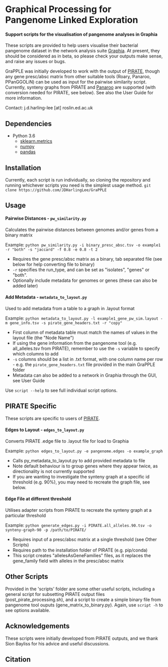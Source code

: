 # Graphical Processing for Pangenome Linked Exploration

#### Support scripts for the visualisation of pangenome analyses in Graphia

These scripts are provided to help users visualise their bacterial pangenome dataset in the network analysis suite [Graphia](https://graphia.app). At present, they should be considered as in beta, so please check your outputs make sense, and raise any issues or bugs.

GraPPLE was initially developed to work with the output of [PIRATE](https://github.com/SionBayliss/PIRATE), though any gene presc/absc matrix from other suitable tools (Roary, Panaroo, PPanGGOLiN) can be used as input for the pairwise similarity script. Currently, synteny graphs from PIRATE and [Panaroo](https://github.com/gtonkinhill/panaroo) are supported (with conversion needed for PIRATE, see below). See also the User Guide for more information.

Contact: j.d.harling-lee [at] roslin.ed.ac.uk

## Dependencies
* Python 3.6
   * [sklearn.metrics](https://scikit-learn.org/stable/install.html)
   * [numpy](https://numpy.org/install/)
   * [pandas](https://pandas.pydata.org/pandas-docs/stable/getting_started/install.html)

## Installation
Currently, each script is run individually, so cloning the repository and running whichever scripts you need is the simplest usage method.
`git clone https://github.com/JDHarlingLee/GraPPLE`

## Usage
#### Pairwise Distances - `pw_similarity.py`
Calculates the pairwise distances between genomes and/or genes from a binary matrix

Example: `python pw_similarity.py -i binary_presc_absc.tsv -o example1 -r "both" -s "jaccard" -f 0.8 -e 0.8 -t 2`

  * Requires the gene presc/absc matrix as a binary, tab separated file (see below for help converting file to binary)
  * `-r` specifies the run_type, and can be set as "isolates", "genes" or "both".
  * Optionally include metadata for genomes or genes (these can also be added later)

#### Add Metadata - `metadata_to_layout.py`
Used to add metadata from a table to a graph in .layout format

Example: `python metadata_to_layout.py -l example1_gene_pw_sim.layout -m gene_info.tsv -s pirate_gene_headers.txt -r "copy"`

  * First column of metadata table must match the names of values in the layout file (the "Node Name")
  * If using the gene information from the pangenome tool (e.g. all_alleles.tsv from PIRATE), remember to use the `-s` variable to specify which columns to add
  * `-s` columns should be a list in .txt format, with one column name per row - e.g. the `pirate_gene_headers.txt` file provided in the main GraPPLE folder
  * Metadata can also be added to a network in Graphia through the GUI, see User Guide

Use `script --help` to see full individual script options.

## PIRATE Specific
These scripts are specific to users of [PIRATE](https://github.com/SionBayliss/PIRATE).

#### Edges to Layout - `edges_to_layout.py` 
Converts PIRATE .edge file to .layout file for load to Graphia

Example: `python edges_to_layout.py -e pangenome.edges -o example_graph` 

  * Calls py_metadata_to_layout.py to add provided metadata to file
  * Note default behaviour is to group genes where they appear twice, as directionality is not currently supported
  * If you are wanting to investigate the synteny graph at a specific id threshold (e.g. 90%), you may need to recreate the graph file, see below.
 
#### Edge File at different threshold
Utilises adapter scripts from PIRATE to recreate the synteny graph at a particular threshold

Example: `python generate_edges.py -i PIRATE.all_alleles.90.tsv -o synteny-graph-90 -p /path/to/PIRATE/`

  * Requires input of a presc/absc matrix at a single threshold (see Other Scripts)
  * Requires path to the installation folder of PIRATE (e.g. pip/conda)
  * This script creates "allelesAsGeneFamilies" files, as it replaces the gene_family field with alleles in the presc/absc matrix

## Other Scripts
Provided in the 'scripts' folder are some other useful scripts, including a general script for subsetting PIRATE output files (post_pirate_processing.sh), and a script to create a simple binary file from pangenome tool ouputs (gene_matrix_to_binary.py). Again, use `script -h` to see options available.

## Acknowledgements
These scripts were initially developed from PIRATE outputs, and we thank Sion Bayliss for his advice and useful discussions.

## Citation
